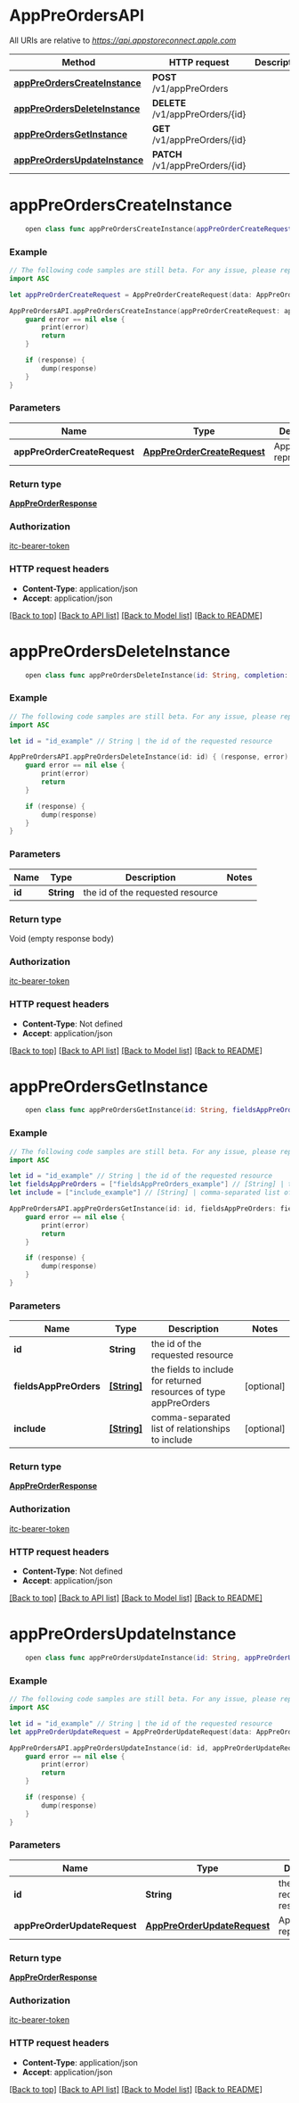 # AppPreOrdersAPI

All URIs are relative to *https://api.appstoreconnect.apple.com*

Method | HTTP request | Description
------------- | ------------- | -------------
[**appPreOrdersCreateInstance**](AppPreOrdersAPI.md#apppreorderscreateinstance) | **POST** /v1/appPreOrders | 
[**appPreOrdersDeleteInstance**](AppPreOrdersAPI.md#apppreordersdeleteinstance) | **DELETE** /v1/appPreOrders/{id} | 
[**appPreOrdersGetInstance**](AppPreOrdersAPI.md#apppreordersgetinstance) | **GET** /v1/appPreOrders/{id} | 
[**appPreOrdersUpdateInstance**](AppPreOrdersAPI.md#apppreordersupdateinstance) | **PATCH** /v1/appPreOrders/{id} | 


# **appPreOrdersCreateInstance**
```swift
    open class func appPreOrdersCreateInstance(appPreOrderCreateRequest: AppPreOrderCreateRequest, completion: @escaping (_ data: AppPreOrderResponse?, _ error: Error?) -> Void)
```



### Example
```swift
// The following code samples are still beta. For any issue, please report via http://github.com/OpenAPITools/openapi-generator/issues/new
import ASC

let appPreOrderCreateRequest = AppPreOrderCreateRequest(data: AppPreOrderCreateRequest_data(type: "type_example", attributes: AppPreOrderCreateRequest_data_attributes(appReleaseDate: Date()), relationships: AnalyticsReportRequestCreateRequest_data_relationships(app: AnalyticsReportRequestCreateRequest_data_relationships_app(data: AlternativeDistributionKeyCreateRequest_data_relationships_app_data(type: "type_example", id: "id_example"))))) // AppPreOrderCreateRequest | AppPreOrder representation

AppPreOrdersAPI.appPreOrdersCreateInstance(appPreOrderCreateRequest: appPreOrderCreateRequest) { (response, error) in
    guard error == nil else {
        print(error)
        return
    }

    if (response) {
        dump(response)
    }
}
```

### Parameters

Name | Type | Description  | Notes
------------- | ------------- | ------------- | -------------
 **appPreOrderCreateRequest** | [**AppPreOrderCreateRequest**](AppPreOrderCreateRequest.md) | AppPreOrder representation | 

### Return type

[**AppPreOrderResponse**](AppPreOrderResponse.md)

### Authorization

[itc-bearer-token](../README.md#itc-bearer-token)

### HTTP request headers

 - **Content-Type**: application/json
 - **Accept**: application/json

[[Back to top]](#) [[Back to API list]](../README.md#documentation-for-api-endpoints) [[Back to Model list]](../README.md#documentation-for-models) [[Back to README]](../README.md)

# **appPreOrdersDeleteInstance**
```swift
    open class func appPreOrdersDeleteInstance(id: String, completion: @escaping (_ data: Void?, _ error: Error?) -> Void)
```



### Example
```swift
// The following code samples are still beta. For any issue, please report via http://github.com/OpenAPITools/openapi-generator/issues/new
import ASC

let id = "id_example" // String | the id of the requested resource

AppPreOrdersAPI.appPreOrdersDeleteInstance(id: id) { (response, error) in
    guard error == nil else {
        print(error)
        return
    }

    if (response) {
        dump(response)
    }
}
```

### Parameters

Name | Type | Description  | Notes
------------- | ------------- | ------------- | -------------
 **id** | **String** | the id of the requested resource | 

### Return type

Void (empty response body)

### Authorization

[itc-bearer-token](../README.md#itc-bearer-token)

### HTTP request headers

 - **Content-Type**: Not defined
 - **Accept**: application/json

[[Back to top]](#) [[Back to API list]](../README.md#documentation-for-api-endpoints) [[Back to Model list]](../README.md#documentation-for-models) [[Back to README]](../README.md)

# **appPreOrdersGetInstance**
```swift
    open class func appPreOrdersGetInstance(id: String, fieldsAppPreOrders: [FieldsAppPreOrders_appPreOrdersGetInstance]? = nil, include: [Include_appPreOrdersGetInstance]? = nil, completion: @escaping (_ data: AppPreOrderResponse?, _ error: Error?) -> Void)
```



### Example
```swift
// The following code samples are still beta. For any issue, please report via http://github.com/OpenAPITools/openapi-generator/issues/new
import ASC

let id = "id_example" // String | the id of the requested resource
let fieldsAppPreOrders = ["fieldsAppPreOrders_example"] // [String] | the fields to include for returned resources of type appPreOrders (optional)
let include = ["include_example"] // [String] | comma-separated list of relationships to include (optional)

AppPreOrdersAPI.appPreOrdersGetInstance(id: id, fieldsAppPreOrders: fieldsAppPreOrders, include: include) { (response, error) in
    guard error == nil else {
        print(error)
        return
    }

    if (response) {
        dump(response)
    }
}
```

### Parameters

Name | Type | Description  | Notes
------------- | ------------- | ------------- | -------------
 **id** | **String** | the id of the requested resource | 
 **fieldsAppPreOrders** | [**[String]**](String.md) | the fields to include for returned resources of type appPreOrders | [optional] 
 **include** | [**[String]**](String.md) | comma-separated list of relationships to include | [optional] 

### Return type

[**AppPreOrderResponse**](AppPreOrderResponse.md)

### Authorization

[itc-bearer-token](../README.md#itc-bearer-token)

### HTTP request headers

 - **Content-Type**: Not defined
 - **Accept**: application/json

[[Back to top]](#) [[Back to API list]](../README.md#documentation-for-api-endpoints) [[Back to Model list]](../README.md#documentation-for-models) [[Back to README]](../README.md)

# **appPreOrdersUpdateInstance**
```swift
    open class func appPreOrdersUpdateInstance(id: String, appPreOrderUpdateRequest: AppPreOrderUpdateRequest, completion: @escaping (_ data: AppPreOrderResponse?, _ error: Error?) -> Void)
```



### Example
```swift
// The following code samples are still beta. For any issue, please report via http://github.com/OpenAPITools/openapi-generator/issues/new
import ASC

let id = "id_example" // String | the id of the requested resource
let appPreOrderUpdateRequest = AppPreOrderUpdateRequest(data: AppPreOrderUpdateRequest_data(type: "type_example", id: "id_example", attributes: AppPreOrderCreateRequest_data_attributes(appReleaseDate: Date()))) // AppPreOrderUpdateRequest | AppPreOrder representation

AppPreOrdersAPI.appPreOrdersUpdateInstance(id: id, appPreOrderUpdateRequest: appPreOrderUpdateRequest) { (response, error) in
    guard error == nil else {
        print(error)
        return
    }

    if (response) {
        dump(response)
    }
}
```

### Parameters

Name | Type | Description  | Notes
------------- | ------------- | ------------- | -------------
 **id** | **String** | the id of the requested resource | 
 **appPreOrderUpdateRequest** | [**AppPreOrderUpdateRequest**](AppPreOrderUpdateRequest.md) | AppPreOrder representation | 

### Return type

[**AppPreOrderResponse**](AppPreOrderResponse.md)

### Authorization

[itc-bearer-token](../README.md#itc-bearer-token)

### HTTP request headers

 - **Content-Type**: application/json
 - **Accept**: application/json

[[Back to top]](#) [[Back to API list]](../README.md#documentation-for-api-endpoints) [[Back to Model list]](../README.md#documentation-for-models) [[Back to README]](../README.md)

